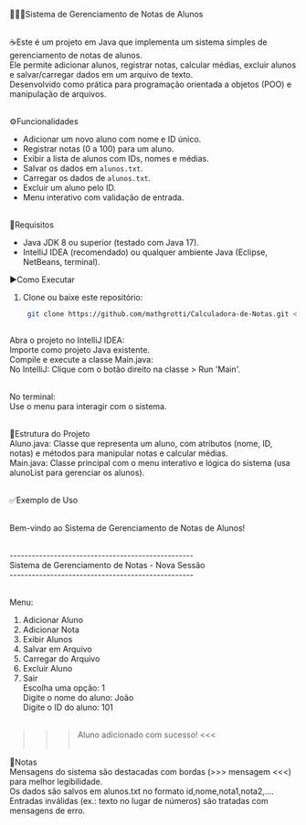 🧑🏻‍🎓Sistema de Gerenciamento de Notas de Alunos <br><br>
 
  ☕Este é um projeto em Java que implementa um sistema simples de gerenciamento de notas de alunos. <br>
  Ele permite adicionar alunos, registrar notas, calcular médias, excluir alunos e salvar/carregar dados em um arquivo de texto. <br>
  Desenvolvido como prática para programação orientada a objetos (POO) e manipulação de arquivos. <br><br>

⚙️Funcionalidades <br>
  - Adicionar um novo aluno com nome e ID único. <br>
  - Registrar notas (0 a 100) para um aluno. <br>
  - Exibir a lista de alunos com IDs, nomes e médias. <br>
  - Salvar os dados em `alunos.txt`. <br>
  - Carregar os dados de `alunos.txt`. <br>
  - Excluir um aluno pelo ID. <br>
  - Menu interativo com validação de entrada. <br><br>

📲Requisitos <br>
  - Java JDK 8 ou superior (testado com Java 17). <br>
  - IntelliJ IDEA (recomendado) ou qualquer ambiente Java (Eclipse, NetBeans, terminal).

▶️Como Executar <br>
1. Clone ou baixe este repositório: <br>
   ```bash <br>
    git clone https://github.com/mathgrotti/Calculadora-de-Notas.git <br> <br>
     
  Abra o projeto no IntelliJ IDEA: <br>
  Importe como projeto Java existente. <br>
  Compile e execute a classe Main.java: <br>
  No IntelliJ: Clique com o botão direito na classe > Run 'Main'. <br><br>

  No terminal: <br> 
  Use o menu para interagir com o sistema. <br><br>

🧱Estrutura do Projeto <br>
  Aluno.java: Classe que representa um aluno, com atributos (nome, ID, notas) e métodos para manipular notas e calcular médias. <br>
  Main.java: Classe principal com o menu interativo e lógica do sistema (usa alunoList para gerenciar os alunos). <br><br>

✅Exemplo de Uso <br> <br>

  Bem-vindo ao Sistema de Gerenciamento de Notas de Alunos! <br> <br>
  
  -------------------------------------------------- <br>
  Sistema de Gerenciamento de Notas - Nova Sessão <br>
  -------------------------------------------------- <br> <br>
  
  Menu: <br>
  1. Adicionar Aluno <br>
  2. Adicionar Nota <br>
  3. Exibir Alunos <br>
  4. Salvar em Arquivo <br>
  5. Carregar do Arquivo <br>
  6. Excluir Aluno <br>
  7. Sair <br>
  Escolha uma opção: 1 <br>
  Digite o nome do aluno: João <br>
  Digite o ID do aluno: 101 <br><br>
  
  >>> Aluno adicionado com sucesso! <<< <br><br>

📝Notas <br>
  Mensagens do sistema são destacadas com bordas (>>> mensagem <<<) para melhor legibilidade. <br>
  Os dados são salvos em alunos.txt no formato id,nome,nota1,nota2,.... <br>
  Entradas inválidas (ex.: texto no lugar de números) são tratadas com mensagens de erro.
